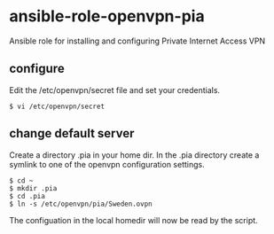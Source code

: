# ansible-role-openvpn-pia
Ansible role for installing and configuring Private Internet Access VPN

## configure
Edit the /etc/openvpn/secret file and set your credentials.
```
$ vi /etc/openvpn/secret
```

## change default server
Create a directory .pia in your home dir. In the .pia directory create
a symlink to one of the openvpn configuration settings.
```
$ cd ~
$ mkdir .pia
$ cd .pia
$ ln -s /etc/openvpn/pia/Sweden.ovpn
```
The configuation in the local homedir will now be read by the script.
